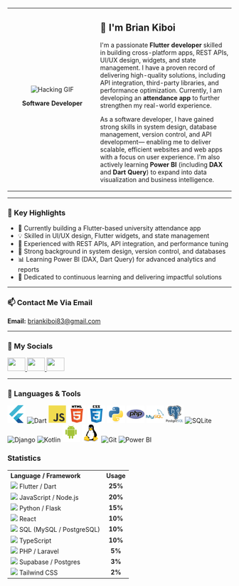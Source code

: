 <!-- Intro Section with GIF and Bio Side-by-Side -->
<table>
  <tr>
    <td width="40%" align="center">
      <img src="https://media.tenor.com/rePDfDWO3XoAAAAd/hacking.gif" alt="Hacking GIF" width="100%" />
      <p><strong>Software Developer</strong></p>
    </td>
    <td width="60%">
      <h2>👋 I'm Brian Kiboi</h2>
      <p>
        I'm a passionate <strong>Flutter developer</strong> skilled in building cross-platform apps, REST APIs, UI/UX design, widgets, and state management.
        I have a proven record of delivering high-quality solutions, including API integration, third-party libraries, and performance optimization.
        Currently, I am developing an <strong>attendance app</strong> to further strengthen my real-world experience.
      </p>
      <p>
        As a software developer, I have gained strong skills in system design, database management, version control, and API development—
        enabling me to deliver scalable, efficient websites and web apps with a focus on user experience.
        I'm also actively learning <strong>Power BI</strong> (including <strong>DAX</strong> and <strong>Dart Query</strong>) to expand into data visualization and business intelligence.
      </p>
    </td>
  </tr>
</table>

---

### 🚀 Key Highlights

- 🔭 Currently building a Flutter-based university attendance app  
- 💡 Skilled in UI/UX design, Flutter widgets, and state management  
- 🔌 Experienced with REST APIs, API integration, and performance tuning  
- 🧠 Strong background in system design, version control, and databases  
- 📊 Learning Power BI (DAX, Dart Query) for advanced analytics and reports  
- 🚀 Dedicated to continuous learning and delivering impactful solutions  

---

### 📫 Contact Me Via Email

**Email:** briankiboi83@gmail.com

---

### 🤝 My Socials


<p>
  <a href="https://www.linkedin.com/in/brian-kiboi-21aa02277/" target="_blank">
    <img src="https://raw.githubusercontent.com/rahuldkjain/github-profile-readme-generator/master/src/images/icons/Social/linked-in-alt.svg" height="30" width="40" />
  </a>
  <a href="https://api.whatsapp.com/send?phone=254112401838" target="_blank">
    <img src="https://raw.githubusercontent.com/rahuldkjain/github-profile-readme-generator/master/src/images/icons/Social/whatsapp.svg" height="30" width="40" />
  </a>
  <a href="https://briankiboi32.medium.com/" target="_blank">
   <img src="https://raw.githubusercontent.com/rahuldkjain/github-profile-readme-generator/master/src/images/icons/Social/medium.svg" height="30" width="40" />
  </a>
  
---


### 🧰 Languages & Tools

<p align="left">
  <img src="https://raw.githubusercontent.com/devicons/devicon/master/icons/flutter/flutter-original.svg" width="40" height="40" alt="Flutter"/>
  <img src="https://www.vectorlogo.zone/logos/dartlang/dartlang-icon.svg" width="40" height="40" alt="Dart"/>
  <img src="https://raw.githubusercontent.com/devicons/devicon/master/icons/javascript/javascript-original.svg" width="40" height="40" alt="JavaScript"/>
  <img src="https://raw.githubusercontent.com/devicons/devicon/master/icons/html5/html5-original-wordmark.svg" width="40" height="40" alt="HTML"/>
  <img src="https://raw.githubusercontent.com/devicons/devicon/master/icons/css3/css3-original-wordmark.svg" width="40" height="40" alt="CSS"/>
  <img src="https://raw.githubusercontent.com/devicons/devicon/master/icons/python/python-original.svg" width="40" height="40" alt="Python"/>
  <img src="https://raw.githubusercontent.com/devicons/devicon/master/icons/php/php-original.svg" width="40" height="40" alt="PHP"/>
  <img src="https://raw.githubusercontent.com/devicons/devicon/master/icons/mysql/mysql-original-wordmark.svg" width="40" height="40" alt="MySQL"/>
  <img src="https://raw.githubusercontent.com/devicons/devicon/master/icons/postgresql/postgresql-original-wordmark.svg" width="40" height="40" alt="PostgreSQL"/>
  <img src="https://www.vectorlogo.zone/logos/sqlite/sqlite-icon.svg" width="40" height="40" alt="SQLite"/>
  <img src="https://cdn.worldvectorlogo.com/logos/django.svg" width="40" height="40" alt="Django"/>
  <img src="https://www.vectorlogo.zone/logos/kotlinlang/kotlinlang-icon.svg" width="40" height="40" alt="Kotlin"/>
  <img src="https://raw.githubusercontent.com/devicons/devicon/master/icons/android/android-original-wordmark.svg" width="40" height="40" alt="Android"/>
  <img src="https://raw.githubusercontent.com/devicons/devicon/master/icons/linux/linux-original.svg" width="40" height="40" alt="Linux"/>
  <img src="https://www.vectorlogo.zone/logos/git-scm/git-scm-icon.svg" width="40" height="40" alt="Git"/>
  <img src="https://upload.wikimedia.org/wikipedia/commons/c/cf/New_Power_BI_Logo.svg" width="40" height="40" alt="Power BI"/>
</p>


### Statistics

<table>
  <tr>
    <th align="left">Language / Framework</th>
    <th align="center">Usage</th>
  </tr>
  <tr>
    <td>
      <img src="https://img.shields.io/badge/Flutter/Dart-02569B?style=for-the-badge&logo=flutter&logoColor=white" height="20"/>
      Flutter / Dart
    </td>
    <td align="center"><strong>25%</strong></td>
  </tr>
  <tr>
    <td>
      <img src="https://img.shields.io/badge/JavaScript/Node.js-339933?style=for-the-badge&logo=node.js&logoColor=white" height="20"/>
      JavaScript / Node.js
    </td>
    <td align="center"><strong>20%</strong></td>
  </tr>
  <tr>
    <td>
      <img src="https://img.shields.io/badge/Python/Django‑Flask-3776AB?style=for-the-badge&logo=python&logoColor=white" height="20"/>
      Python / Flask
    </td>
    <td align="center"><strong>15%</strong></td>
  </tr>
  <tr>
    <td>
      <img src="https://img.shields.io/badge/React-61DAFB?style=for-the-badge&logo=react&logoColor=black" height="20"/>
      React
    </td>
    <td align="center"><strong>10%</strong></td>
  </tr>
  <tr>
    <td>
      <img src="https://img.shields.io/badge/SQL-4479A1?style=for-the-badge&logo=mysql&logoColor=white" height="20"/>
      SQL (MySQL / PostgreSQL)
    </td>
    <td align="center"><strong>10%</strong></td>
  </tr>
  <tr>
    <td>
      <img src="https://img.shields.io/badge/TypeScript-3178C6?style=for-the-badge&logo=typescript&logoColor=white" height="20"/>
      TypeScript
    </td>
    <td align="center"><strong>10%</strong></td>
  </tr>
  <tr>
    <td>
      <img src="https://img.shields.io/badge/PHP/Laravel-FF2D20?style=for-the-badge&logo=laravel&logoColor=white" height="20"/>
      PHP / Laravel
    </td>
    <td align="center"><strong>5%</strong></td>
  </tr>
  <tr>
    <td>
      <img src="https://img.shields.io/badge/Supabase/Postgres-3ECF8E?style=for-the-badge&logo=supabase&logoColor=white" height="20"/>
      Supabase / Postgres
    </td>
    <td align="center"><strong>3%</strong></td>
  </tr>
  <tr>
    <td>
      <img src="https://img.shields.io/badge/Tailwind_CSS-06B6D4?style=for-the-badge&logo=tailwind-css&logoColor=white" height="20"/>
      Tailwind CSS
    </td>
    <td align="center"><strong>2%</strong></td>
  </tr>
</table>



